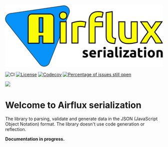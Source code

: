 ![Airflux logo](assets/logo.png)

![CI](https://github.com/airflux/airflux/workflows/CI/badge.svg)
[![License](https://img.shields.io/badge/License-Apache_2.0-blue.svg)](https://opensource.org/licenses/Apache-2.0)
[![Codecov](https://codecov.io/gh/airflux/airflux-serialization/branch/main/graph/badge.svg?token=QBD7092MJI)](https://codecov.io/gh/airflux/airflux)
[![Percentage of issues still open](http://isitmaintained.com/badge/open/airflux/airflux-serialization.svg)](http://isitmaintained.com/project/airflux/airflux-serialization "Percentage of issues still open")

[![](https://jitpack.io/v/airflux/airflux-serialization.svg)](https://jitpack.io/#airflux/airflux-serialization)

# Welcome to Airflux serialization

The library to parsing, validate and generate data in the JSON (JavaScript Object Notation) format.
The library doesn't use code generation or reflection.

**Documentation in progress.**